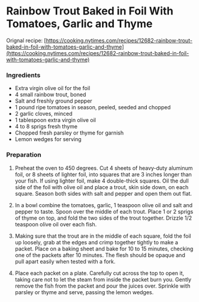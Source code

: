 # Rainbow Trout Baked in Foil With Tomatoes, Garlic and Thyme

Orignal recipe: [https://cooking.nytimes.com/recipes/12682-rainbow-trout-baked-in-foil-with-tomatoes-garlic-and-thyme](https://cooking.nytimes.com/recipes/12682-rainbow-trout-baked-in-foil-with-tomatoes-garlic-and-thyme)

### Ingredients

* Extra virgin olive oil for the foil
* 4 small rainbow trout, boned
* Salt and freshly ground pepper
* 1 pound ripe tomatoes in season, peeled, seeded and chopped
* 2 garlic cloves, minced
* 1 tablespoon extra virgin olive oil
* 4 to 8  sprigs fresh thyme
* Chopped fresh parsley or thyme for garnish
* Lemon wedges for serving

### Preparation

1. Preheat the oven to 450 degrees. Cut 4 sheets of heavy-duty aluminum foil, or 8 sheets of lighter foil, into squares that are 3 inches longer than your fish. If using lighter foil, make 4 double-thick squares. Oil the dull side of the foil with olive oil and place a trout, skin side down, on each square. Season both sides with salt and pepper and open them out flat.

2. In a bowl combine the tomatoes, garlic, 1 teaspoon olive oil and salt and pepper to taste. Spoon over the middle of each trout. Place 1 or 2 sprigs of thyme on top, and fold the two sides of the trout together. Drizzle 1/2 teaspoon olive oil over each fish.

3. Making sure that the trout are in the middle of each square, fold the foil up loosely, grab at the edges and crimp together tightly to make a packet. Place on a baking sheet and bake for 10 to 15 minutes, checking one of the packets after 10 minutes. The flesh should be opaque and pull apart easily when tested with a fork.

4. Place each packet on a plate. Carefully cut across the top to open it, taking care not to let the steam from inside the packet burn you. Gently remove the fish from the packet and pour the juices over. Sprinkle with parsley or thyme and serve, passing the lemon wedges.
